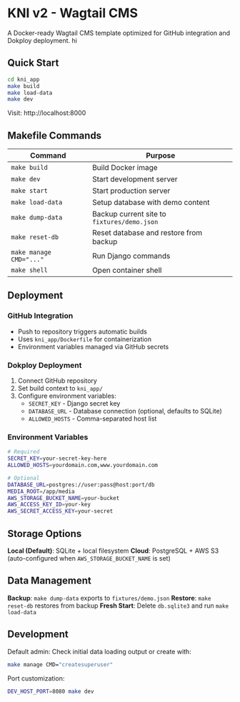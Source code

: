 # KNI v2 - Wagtail CMS

A Docker-ready Wagtail CMS template optimized for GitHub integration and Dokploy deployment.
hi
## Quick Start

```bash
cd kni_app
make build
make load-data
make dev
```

Visit: http://localhost:8000

## Makefile Commands

| Command | Purpose |
|---------|---------|
| `make build` | Build Docker image |
| `make dev` | Start development server |
| `make start` | Start production server |
| `make load-data` | Setup database with demo content |
| `make dump-data` | Backup current site to `fixtures/demo.json` |
| `make reset-db` | Reset database and restore from backup |
| `make manage CMD="..."` | Run Django commands |
| `make shell` | Open container shell |

## Deployment

### GitHub Integration
- Push to repository triggers automatic builds
- Uses `kni_app/Dockerfile` for containerization
- Environment variables managed via GitHub secrets

### Dokploy Deployment
1. Connect GitHub repository
2. Set build context to `kni_app/`
3. Configure environment variables:
   - `SECRET_KEY` - Django secret key
   - `DATABASE_URL` - Database connection (optional, defaults to SQLite)
   - `ALLOWED_HOSTS` - Comma-separated host list

### Environment Variables
```bash
# Required
SECRET_KEY=your-secret-key-here
ALLOWED_HOSTS=yourdomain.com,www.yourdomain.com

# Optional
DATABASE_URL=postgres://user:pass@host:port/db
MEDIA_ROOT=/app/media
AWS_STORAGE_BUCKET_NAME=your-bucket
AWS_ACCESS_KEY_ID=your-key
AWS_SECRET_ACCESS_KEY=your-secret
```

## Storage Options

**Local (Default)**: SQLite + local filesystem
**Cloud**: PostgreSQL + AWS S3 (auto-configured when `AWS_STORAGE_BUCKET_NAME` is set)

## Data Management

**Backup**: `make dump-data` exports to `fixtures/demo.json`
**Restore**: `make reset-db` restores from backup
**Fresh Start**: Delete `db.sqlite3` and run `make load-data`

## Development

Default admin: Check initial data loading output or create with:
```bash
make manage CMD="createsuperuser"
```

Port customization:
```bash
DEV_HOST_PORT=8080 make dev
```